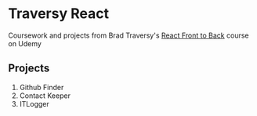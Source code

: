# Traversy React
Coursework and projects from Brad Traversy's [React Front to Back](https://www.udemy.com/course/modern-react-front-to-back) course on Udemy

## Projects
1. Github Finder
2. Contact Keeper
3. ITLogger
